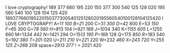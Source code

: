 I love cryptography!
189 377 660 195 220 150 377 300 540 125 128 020 195 560 540 100 128 104 125 420
189377660195220150377300540125128020195560540100128104125420
I LOVE CRYPTOGRAPY!
A=1*1 100
B=2*1 200
C=3*1 300
D=4*2 800
E=5*3 150
F=6*5 300
G=7*8 560
H=8*13 104
I=9*21 189
J=10*34 340
K=11*55 605
L=12*55 660
M=13*34 442
N=14*21 294
O=15*13 195
P=16*8 128
Q=17*5 850
R=18*3 540
S=19*2 380
T=20*1 020
U=21*1 210
V=22*1 220
W=23*2 460
X=24*3 720
Y=25*5 125
Z=26*8 208
space=29*13 377
! = 20*21 420